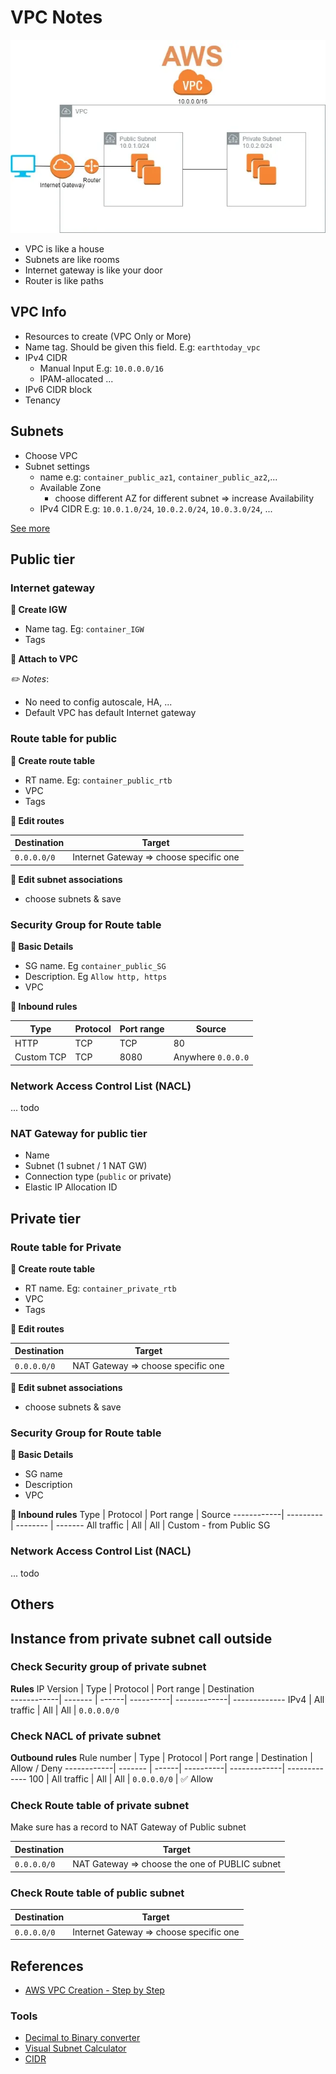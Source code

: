 # VPC Notes

![vpc](./img/vpc-overview.png)

- VPC is like a house
- Subnets are like rooms
- Internet gateway is like your door
- Router is like paths 

## VPC Info
- Resources to create (VPC Only or More)
- Name tag. Should be given this field. E.g: `earthtoday_vpc`
- IPv4 CIDR
    - Manual Input E.g: `10.0.0.0/16`
    - IPAM-allocated ...
- IPv6 CIDR block
- Tenancy

## Subnets

- Choose VPC
- Subnet settings
    - name e.g: `container_public_az1`, `container_public_az2`,...
    - Available Zone
        - choose different AZ for different subnet => increase Availability
    - IPv4 CIDR E.g: `10.0.1.0/24`, `10.0.2.0/24`, `10.0.3.0/24`, ...

[See more](../network/address.html#subnetting)


## Public tier

### Internet gateway

**🔶 Create IGW**
- Name tag. Eg: `container_IGW`
- Tags

**🔶 Attach to VPC**

*✏️ Notes*: 
- No need to config autoscale, HA, ...
- Default VPC has default Internet gateway

### Route table for public 

**🔶 Create route table**
- RT name. Eg: `container_public_rtb`
- VPC
- Tags

**🔶 Edit routes**

Destination | Target  
------------| ---------
`0.0.0.0/0` | Internet Gateway => choose specific one  

**🔶 Edit subnet associations**
- choose subnets & save


### Security Group for Route table  

**🔹 Basic Details**
- SG name. Eg `container_public_SG`
- Description. Eg `Allow http, https`
- VPC

**🔹 Inbound rules**

Type        | Protocol  | Port range | Source 
------------| --------- | --------   | -------
HTTP | TCP | TCP  | 80   | Anywhere `0.0.0.0` 
Custom TCP | TCP  | 8080 | Anywhere `0.0.0.0` 

### Network Access Control List (NACL)
... todo


### NAT Gateway for public tier
- Name
- Subnet (1 subnet / 1 NAT GW)
- Connection type (`public` or private)
- Elastic IP Allocation ID


## Private tier


### Route table for Private 

**🔶 Create route table**
- RT name. Eg: `container_private_rtb`
- VPC
- Tags

**🔶 Edit routes**

Destination | Target  
------------| ---------
`0.0.0.0/0` | NAT Gateway => choose specific one 

**🔶 Edit subnet associations**
- choose subnets & save

### Security Group for Route table 

**🔹 Basic Details**
- SG name
- Description
- VPC

**🔹 Inbound rules**
Type        | Protocol  | Port range | Source 
------------| --------- | --------   | -------
All traffic | All       | All        | Custom  - from Public SG

### Network Access Control List (NACL)
... todo

## Others

## Instance from private subnet call outside


### Check Security group of private subnet

**Rules**
IP Version | Type | Protocol | Port range | Destination  
------------| ------- | ------| ----------| -------------| -------------
IPv4       | All traffic | All | All | `0.0.0.0/0`

### Check NACL of private subnet

**Outbound rules**
Rule number | Type | Protocol | Port range | Destination  | Allow / Deny 
------------| ------- | ------| ----------| -------------| -------------
100         |  All traffic | All | All     | `0.0.0.0/0`  | ✅ Allow


### Check Route table of private subnet
Make sure has a record to NAT Gateway of Public subnet

Destination | Target  
------------| ---------
`0.0.0.0/0` | NAT Gateway => choose the one of PUBLIC subnet

### Check Route table of public subnet
 
Destination | Target  
------------| ---------
`0.0.0.0/0` | Internet Gateway => choose specific one  


## References
- [AWS VPC Creation - Step by Step](https://dev.to/aws-builders/aws-vpc-creation-step-by-step-1pg7)

### Tools
- [Decimal to Binary converter](https://www.rapidtables.com/convert/number/decimal-to-binary.html)
- [Visual Subnet Calculator](https://www.davidc.net/sites/default/subnets/subnets.html)
- [CIDR](https://cidr.xyz/)